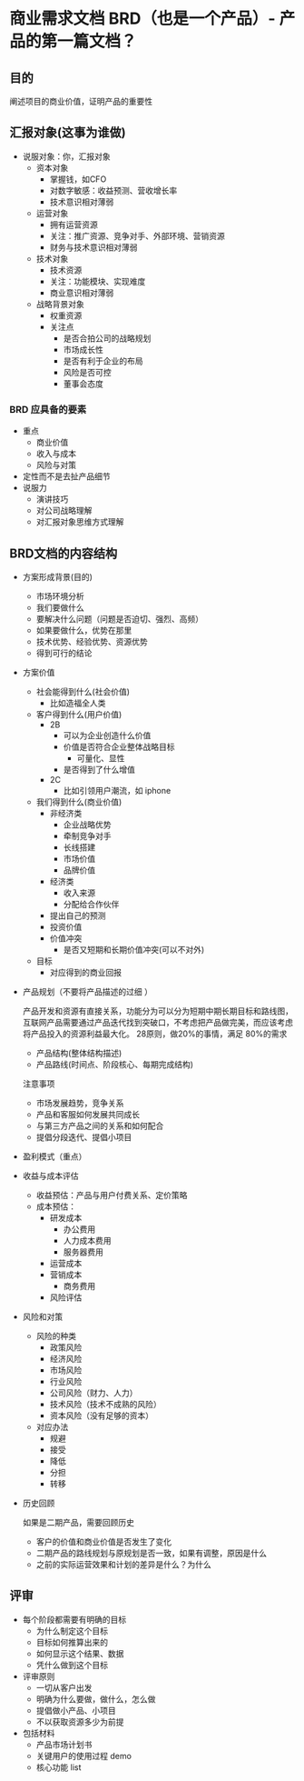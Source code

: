 # 商业需求文档 BRD（也是一个产品）- 产品的第一篇文档？
## 目的
阐述项目的商业价值，证明产品的重要性
## 汇报对象(这事为谁做)
- 说服对象：你，汇报对象
	- 资本对象
		- 掌握钱，如CFO
		- 对数字敏感：收益预测、营收增长率
		- 技术意识相对薄弱
	- 运营对象
		- 拥有运营资源
		- 关注：推广资源、竞争对手、外部环境、营销资源
		- 财务与技术意识相对薄弱
	- 技术对象
		- 技术资源
		- 关注：功能模块、实现难度
		- 商业意识相对薄弱
	- 战略背景对象
		- 权重资源
		- 关注点
			- 是否合拍公司的战略规划
			- 市场成长性
			- 是否有利于企业的布局
			- 风险是否可控
			- 董事会态度

### BRD 应具备的要素
- 重点
	- 商业价值
	- 收入与成本
	- 风险与对策
- 定性而不是去扯产品细节
- 说服力
	- 演讲技巧
	- 对公司战略理解
	- 对汇报对象思维方式理解
	
## BRD文档的内容结构
- 方案形成背景(目的)
	- 市场环境分析
	- 我们要做什么
	- 要解决什么问题（问题是否迫切、强烈、高频）
	- 如果要做什么，优势在那里
	- 技术优势、经验优势、资源优势
	- 得到可行的结论
- 方案价值
	- 社会能得到什么(社会价值)
		- 比如造福全人类  
	- 客户得到什么(用户价值)
		- 2B
			- 可以为企业创造什么价值
			- 价值是否符合企业整体战略目标
				- 可量化、显性   
			- 是否得到了什么增值 
		- 2C 
			- 比如引领用户潮流，如 iphone   
	- 我们得到什么(商业价值)
		- 非经济类
			- 企业战略优势
			- 牵制竞争对手
			- 长线搭建
			- 市场价值
			- 品牌价值 
		- 经济类
			- 收入来源
			- 分配给合作伙伴
		- 提出自己的预测
		- 投资价值 
		- 价值冲突
			- 是否又短期和长期价值冲突(可以不对外)
	- 目标
		- 对应得到的商业回报
	  
- 产品规划（不要将产品描述的过细 ）
	
	产品开发和资源有直接关系，功能分为可以分为短期中期长期目标和路线图，互联网产品需要通过产品迭代找到突破口，不考虑把产品做完美，而应该考虑将产品投入的资源利益最大化。 28原则，做20%的事情，满足 80%的需求
	
	- 产品结构(整体结构描述)
	- 产品路线(时间点、阶段核心、每期完成结构)
	
	注意事项
	
	- 市场发展趋势，竞争关系
	- 产品和客服如何发展共同成长
	- 与第三方产品之间的关系和如何配合
	- 提倡分段迭代、提倡小项目
- 盈利模式（重点）
- 收益与成本评估
	- 收益预估：产品与用户付费关系、定价策略
	- 成本预估：
		- 研发成本
			- 办公费用
			- 人力成本费用
			- 服务器费用 
		- 运营成本
		- 营销成本
			- 商务费用 
		- 风险评估 
- 风险和对策
	- 风险的种类
		- 政策风险
		- 经济风险
		- 市场风险
		- 行业风险
		- 公司风险（财力、人力）
		- 技术风险（技术不成熟的风险）
		- 资本风险（没有足够的资本）
	- 对应办法
		- 规避
		- 接受
		- 降低
		- 分担
		- 转移
- 历史回顾

	如果是二期产品，需要回顾历史
	
	- 客户的价值和商业价值是否发生了变化
	- 二期产品的路线规划与原规划是否一致，如果有调整，原因是什么
	- 之前的实际运营效果和计划的差异是什么？为什么

## 评审
- 每个阶段都需要有明确的目标
	- 为什么制定这个目标
	- 目标如何推算出来的
	- 如何显示这个结果、数据
	- 凭什么做到这个目标
- 评审原则
	- 一切从客户出发
	- 明确为什么要做，做什么，怎么做
	- 提倡做小产品、小项目
	- 不以获取资源多少为前提
- 包括材料
	- 产品市场计划书
	- 关键用户的使用过程 demo
	- 核心功能 list   
 
	
